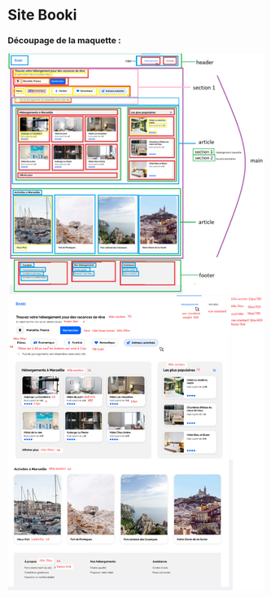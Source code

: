# Site Booki

### Découpage de la maquette :

![decoupage desktop](./ressources/decoupage-desktop.png)
![decoupage balise html et typo](./ressources/decoupage-balise-html.png)

